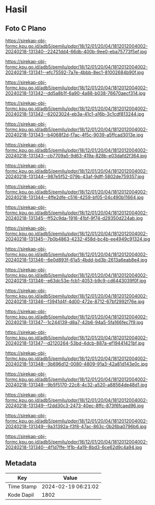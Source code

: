# Hasil

## Foto C Plano

https://sirekap-obj-formc.kpu.go.id/adb5/pemilu/pdpr/18/12/01/20/04/1812012004002-20240218-131340--22421dd4-66db-400b-9ee0-eba75773f5ef.jpg

https://sirekap-obj-formc.kpu.go.id/adb5/pemilu/pdpr/18/12/01/20/04/1812012004002-20240218-131341--efc75592-7a7e-4bbb-8ec1-81002684b90f.jpg

https://sirekap-obj-formc.kpu.go.id/adb5/pemilu/pdpr/18/12/01/20/04/1812012004002-20240218-131342--dd5a8b1f-6a90-4a88-b038-76670aecf314.jpg

https://sirekap-obj-formc.kpu.go.id/adb5/pemilu/pdpr/18/12/01/20/04/1812012004002-20240218-131342--62023024-eb3a-41c1-a16b-3c1cdf813244.jpg

https://sirekap-obj-formc.kpu.go.id/adb5/pemilu/pdpr/18/12/01/20/04/1812012004002-20240218-131343--b4068f2d-f7ac-4f5c-9039-a5ffcad3013e.jpg

https://sirekap-obj-formc.kpu.go.id/adb5/pemilu/pdpr/18/12/01/20/04/1812012004002-20240218-131343--cb7709a5-9d63-419a-828b-e03dafd2f364.jpg

https://sirekap-obj-formc.kpu.go.id/adb5/pemilu/pdpr/18/12/01/20/04/1812012004002-20240218-131344--987e5f52-079b-43af-9dff-5802de759357.jpg

https://sirekap-obj-formc.kpu.go.id/adb5/pemilu/pdpr/18/12/01/20/04/1812012004002-20240218-131344--4ffe2dfe-c516-4259-bf05-04c490b11664.jpg

https://sirekap-obj-formc.kpu.go.id/adb5/pemilu/pdpr/18/12/01/20/04/1812012004002-20240218-131345--ff52c9da-1916-41bf-9f74-d29350d224ab.jpg

https://sirekap-obj-formc.kpu.go.id/adb5/pemilu/pdpr/18/12/01/20/04/1812012004002-20240218-131345--7b0b4863-4232-458d-bc4b-ee4949c91324.jpg

https://sirekap-obj-formc.kpu.go.id/adb5/pemilu/pdpr/18/12/01/20/04/1812012004002-20240218-131346--6e0d893f-61a5-4bdd-bd3b-2613a6eab8e4.jpg

https://sirekap-obj-formc.kpu.go.id/adb5/pemilu/pdpr/18/12/01/20/04/1812012004002-20240218-131346--e63dc53e-fcb1-4053-b9c9-cd6443039f0f.jpg

https://sirekap-obj-formc.kpu.go.id/adb5/pemilu/pdpr/18/12/01/20/04/1812012004002-20240218-131346--f3941d4f-4d00-472e-8712-67bf2992f76e.jpg

https://sirekap-obj-formc.kpu.go.id/adb5/pemilu/pdpr/18/12/01/20/04/1812012004002-20240218-131347--1c244139-d8a7-42b6-94a5-5fa166fec7f9.jpg

https://sirekap-obj-formc.kpu.go.id/adb5/pemilu/pdpr/18/12/01/20/04/1812012004002-20240218-131347--d2120264-53bd-4dcb-887a-ef19441421bf.jpg

https://sirekap-obj-formc.kpu.go.id/adb5/pemilu/pdpr/18/12/01/20/04/1812012004002-20240218-131348--3b696d12-0080-4809-91a3-42a81d143e0c.jpg

https://sirekap-obj-formc.kpu.go.id/adb5/pemilu/pdpr/18/12/01/20/04/1812012004002-20240218-131348--9b5f5170-22c8-4c32-a520-a88564de48d1.jpg

https://sirekap-obj-formc.kpu.go.id/adb5/pemilu/pdpr/18/12/01/20/04/1812012004002-20240218-131349--f2dd30c3-2473-40ec-8ffc-873f6fcaed96.jpg

https://sirekap-obj-formc.kpu.go.id/adb5/pemilu/pdpr/18/12/01/20/04/1812012004002-20240218-131349--9a31392a-f3f8-47ac-863c-0b26ba0796b6.jpg

https://sirekap-obj-formc.kpu.go.id/adb5/pemilu/pdpr/18/12/01/20/04/1812012004002-20240218-131340--4f1d7ffe-1f1b-4a19-8bd3-6ce62d9c4a94.jpg


## Metadata

| Key        | Value               |
| ---------- | ------------------- |
| Time Stamp | 2024-02-19 06:21:02 |
| Kode Dapil | 1802                |



